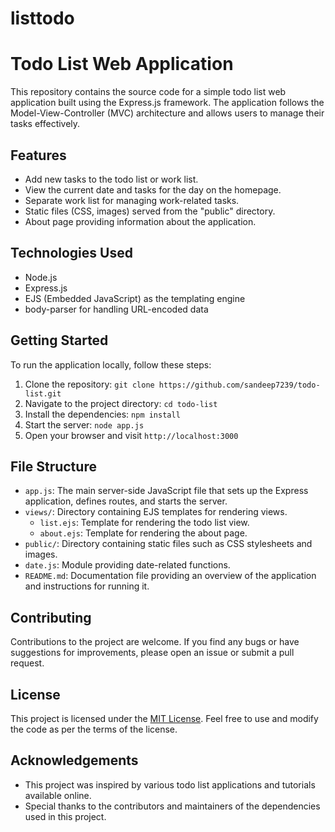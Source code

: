 # listtodo

# Todo List Web Application

This repository contains the source code for a simple todo list web application built using the Express.js framework. The application follows the Model-View-Controller (MVC) architecture and allows users to manage their tasks effectively.

## Features

- Add new tasks to the todo list or work list.
- View the current date and tasks for the day on the homepage.
- Separate work list for managing work-related tasks.
- Static files (CSS, images) served from the "public" directory.
- About page providing information about the application.

## Technologies Used

- Node.js
- Express.js
- EJS (Embedded JavaScript) as the templating engine
- body-parser for handling URL-encoded data

## Getting Started

To run the application locally, follow these steps:

1. Clone the repository: `git clone https://github.com/sandeep7239/todo-list.git`
2. Navigate to the project directory: `cd todo-list`
3. Install the dependencies: `npm install`
4. Start the server: `node app.js`
5. Open your browser and visit `http://localhost:3000`

## File Structure

- `app.js`: The main server-side JavaScript file that sets up the Express application, defines routes, and starts the server.
- `views/`: Directory containing EJS templates for rendering views.
  - `list.ejs`: Template for rendering the todo list view.
  - `about.ejs`: Template for rendering the about page.
- `public/`: Directory containing static files such as CSS stylesheets and images.
- `date.js`: Module providing date-related functions.
- `README.md`: Documentation file providing an overview of the application and instructions for running it.

## Contributing

Contributions to the project are welcome. If you find any bugs or have suggestions for improvements, please open an issue or submit a pull request.

## License

This project is licensed under the [MIT License](https://opensource.org/licenses/MIT). Feel free to use and modify the code as per the terms of the license.

## Acknowledgements

- This project was inspired by various todo list applications and tutorials available online.
- Special thanks to the contributors and maintainers of the dependencies used in this project.


